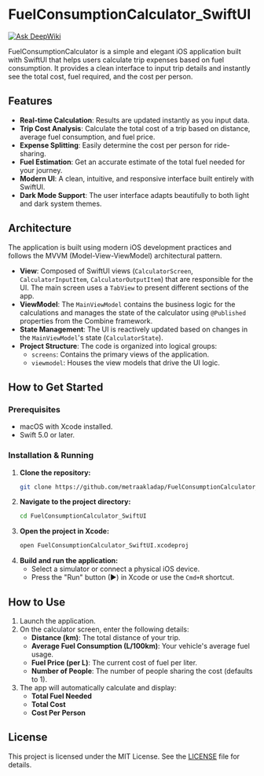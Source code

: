 # FuelConsumptionCalculator_SwiftUI
[![Ask DeepWiki](https://devin.ai/assets/askdeepwiki.png)](https://deepwiki.com/metraakladap/FuelConsumptionCalculator_SwiftUI)

FuelConsumptionCalculator is a simple and elegant iOS application built with SwiftUI that helps users calculate trip expenses based on fuel consumption. It provides a clean interface to input trip details and instantly see the total cost, fuel required, and the cost per person.

## Features

-   **Real-time Calculation**: Results are updated instantly as you input data.
-   **Trip Cost Analysis**: Calculate the total cost of a trip based on distance, average fuel consumption, and fuel price.
-   **Expense Splitting**: Easily determine the cost per person for ride-sharing.
-   **Fuel Estimation**: Get an accurate estimate of the total fuel needed for your journey.
-   **Modern UI**: A clean, intuitive, and responsive interface built entirely with SwiftUI.
-   **Dark Mode Support**: The user interface adapts beautifully to both light and dark system themes.

## Architecture

The application is built using modern iOS development practices and follows the MVVM (Model-View-ViewModel) architectural pattern.

-   **View**: Composed of SwiftUI views (`CalculatorScreen`, `CalculatorInputItem`, `CalculatorOutputItem`) that are responsible for the UI. The main screen uses a `TabView` to present different sections of the app.
-   **ViewModel**: The `MainViewModel` contains the business logic for the calculations and manages the state of the calculator using `@Published` properties from the Combine framework.
-   **State Management**: The UI is reactively updated based on changes in the `MainViewModel`'s state (`CalculatorState`).
-   **Project Structure**: The code is organized into logical groups:
    -   `screens`: Contains the primary views of the application.
    -   `viewmodel`: Houses the view models that drive the UI logic.

## How to Get Started

### Prerequisites
- macOS with Xcode installed.
- Swift 5.0 or later.

### Installation & Running

1.  **Clone the repository:**
    ```bash
    git clone https://github.com/metraakladap/FuelConsumptionCalculator_SwiftUI.git
    ```
2.  **Navigate to the project directory:**
    ```bash
    cd FuelConsumptionCalculator_SwiftUI
    ```
3.  **Open the project in Xcode:**
    ```bash
    open FuelConsumptionCalculator_SwiftUI.xcodeproj
    ```
4.  **Build and run the application:**
    -  Select a simulator or connect a physical iOS device.
    -  Press the "Run" button (▶) in Xcode or use the `Cmd+R` shortcut.

## How to Use

1.  Launch the application.
2.  On the calculator screen, enter the following details:
    -   **Distance (km)**: The total distance of your trip.
    -   **Average Fuel Consumption (L/100km)**: Your vehicle's average fuel usage.
    -   **Fuel Price (per L)**: The current cost of fuel per liter.
    -   **Number of People**: The number of people sharing the cost (defaults to 1).
3.  The app will automatically calculate and display:
    -   **Total Fuel Needed**
    -   **Total Cost**
    -   **Cost Per Person**

## License

This project is licensed under the MIT License. See the [LICENSE](LICENSE) file for details.
